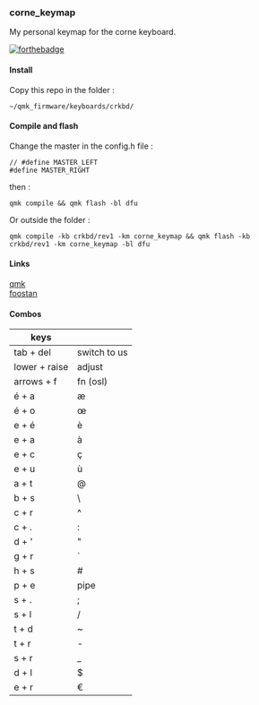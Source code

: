 ### corne_keymap

My personal keymap for the corne keyboard.

[![forthebadge](https://forthebadge.com/images/badges/built-with-love.svg)](https://forthebadge.com)


#### Install

Copy this repo in the folder :

    ~/qmk_firmware/keyboards/crkbd/

#### Compile and flash

Change the master in the config.h file :

    // #define MASTER_LEFT
    #define MASTER_RIGHT

then :

    qmk compile && qmk flash -bl dfu

Or outside the folder :

    qmk compile -kb crkbd/rev1 -km corne_keymap && qmk flash -kb crkbd/rev1 -km corne_keymap -bl dfu

#### Links

[qmk](https://docs.qmk.fm/#/)  
[foostan](https://github.com/foostan/crkbd)

#### Combos

|      keys        |                        |
|------------------|------------------------|
|   tab + del      |   switch to us         |
|   lower + raise  |   adjust               |
|   arrows + f     |   fn (osl)             |
|   é + a          |   æ                    |
|   é + o          |   œ                    |
|   e + é          |   è                    |
|   e + a          |   à                    |
|   e + c          |   ç                    |
|   e + u          |   ù                    |
|   a + t          |   @                    |
|   b + s          |   \                    |
|   c + r          |   ^                    |
|   c + .          |   :                    |
|   d + '          |   "                    |
|   g + r          |   `                    |
|   h + s          |   #                    |
|   p + e          |   pipe                 |
|   s + .          |   ;                    |
|   s + l          |   /                    |
|   t + d          |   ~                    |
|   t + r          |   -                    |
|   s + r          |   _                    |
|   d + l          |   $                    |
|   e + r          |   €                    |
